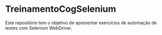 # TreinamentoCogSelenium

Este repositório tem o objetivo de apresentar exercícios de automação de testes com Selenium WebDriver.
